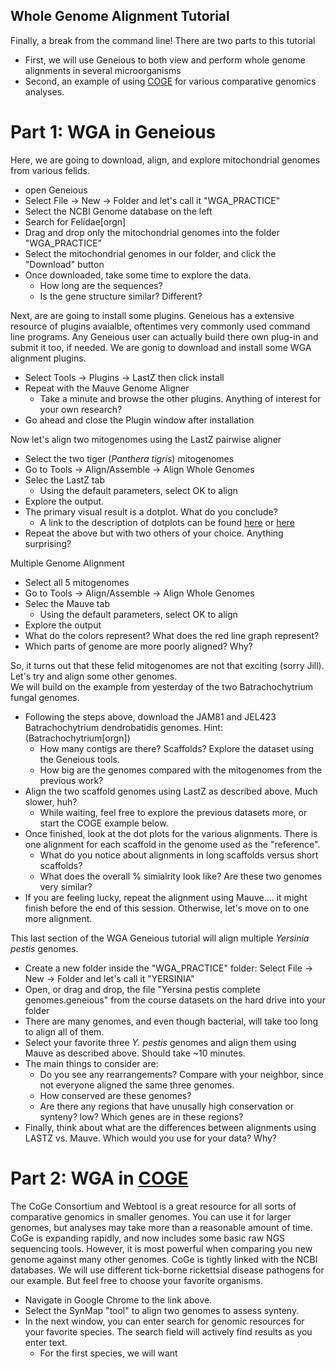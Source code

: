 ## Whole Genome Alignment Tutorial
Finally, a break from the command line!
There are two parts to this tutorial
- First, we will use Geneious to both view and perform whole genome alignments in several microorganisms
- Second, an example of using [COGE](https://genomevolution.org/coge/) for various comparative genomics analyses.

# Part 1:  WGA in Geneious
Here, we are going to download, align, and explore mitochondrial genomes from various felids.
- open Geneious
- Select File -> New -> Folder and let's call it "WGA_PRACTICE"
- Select the NCBI Genome database on the left
- Search for Felidae[orgn]
- Drag and drop only the mitochondrial genomes into the folder "WGA_PRACTICE"
- Select the mitochondrial genomes in our folder, and click the "Download" button
- Once downloaded, take some time to explore the data.
  - How long are the sequences?
  - Is the gene structure similar? Different?

Next, are are going to install some plugins.  Geneious has a extensive resource of plugins avaialble, oftentimes very commonly used command line programs.  Any Geneious user can actually build there own plug-in and submit it too, if needed.  We are gonig to download and install some WGA alignment plugins.
- Select Tools -> Plugins -> LastZ then click install
- Repeat with the Mauve Genome Aligner
  - Take a minute and browse the other plugins. Anything of interest for your own research?
- Go ahead and close the Plugin window after installation

Now let's align two mitogenomes using the LastZ pairwise aligner
- Select the two tiger (*Panthera tigris*) mitogenomes
- Go to Tools -> Align/Assemble -> Align Whole Genomes
- Selec the LastZ tab
  - Using the default parameters, select OK to align
- Explore the output.
- The primary visual result is a dotplot. What do you conclude?
  - A link to the description of dotplots can be found [here](https://en.wikipedia.org/wiki/Dot_plot_(bioinformatics)) or [here](https://assets.geneious.com/manual/10.1/GeneiousManualse38.html)
- Repeat the above but with two others of your choice.  Anything surprising?

Multiple Genome Alignment
- Select all 5 mitogenomes
- Go to Tools -> Align/Assemble -> Align Whole Genomes
- Selec the Mauve tab
  - Using the default parameters, select OK to align
- Explore the output
- What do the colors represent?  What does the red line graph represent?
- Which parts of genome are more poorly aligned?  Why?

So, it turns out that these felid mitogenomes are not that exciting (sorry Jill).  Let's try and align some other genomes.  
We will build on the example from yesterday of the two Batrachochytrium fungal genomes.
- Following the steps above, download the JAM81 and JEL423 Batrachochytrium dendrobatidis genomes.  Hint: (Batrachochytrium[orgn])
  - How many contigs are there?  Scaffolds? Explore the dataset using the Geneious tools.
  - How big are the genomes compared with the mitogenomes from the previous work?
- Align the two scaffold genomes using LastZ as described above.  Much slower, huh?
  - While waiting, feel free to explore the previous datasets more, or start the COGE example below.
- Once finished, look at the dot plots for the various alignments.  There is one alignment for each scaffold in the genome used as the "reference".  
  - What do you notice about alignments in long scaffolds versus short scaffolds?
  - What does the overall % simialrity look like?  Are these two genomes very similar?
- If you are feeling lucky, repeat the alignment using Mauve.... it might finish before the end of this session.  Otherwise, let's move on to one more alignment.

This last section of the WGA Geneious tutorial will align multiple *Yersinia pestis* genomes.
- Create a new folder inside the "WGA_PRACTICE" folder: Select File -> New -> Folder and let's call it "YERSINIA"
- Open, or drag and drop, the file "Yersina pestis complete genomes.geneious" from the course datasets on the hard drive into your folder
- There are many genomes, and even though bacterial, will take too long to align all of them.
- Select your favorite three *Y. pestis* genomes and align them using Mauve as described above.  Should take ~10 minutes.
- The main things to consider are:
  - Do you see any rearrangements?  Compare with your neighbor, since not everyone aligned the same three genomes.
  - How conserved are these genomes?
  - Are there any regions that have unusally high conservation or synteny? low?  Which genes are in these regions?
- Finally, think about what are the differences between alignments using LASTZ vs. Mauve.  Which would you use for your data?  Why?

# Part 2:  WGA in [COGE](https://genomevolution.org/coge/)
The CoGe Consortium and Webtool is a great resource for all sorts of comparative genomics in smaller genomes.  You can use it for larger genomes, but analyses may take more than a reasonable amount of time.  CoGe is expanding rapidly, and now includes some basic raw NGS sequencing tools.  However, it is most powerful when comparing you new genome against many other genomes.  CoGe is tightly linked with the NCBI databases.  We will use different tick-borne rickettsial disease pathogens for our example.  But feel free to choose your favorite organisms.
- Navigate in Google Chrome to the link above.
- Select the SynMap "tool" to align two genomes to assess synteny.
- In the next window, you can enter search for genomic resources for your favorite species.  The search field will actively find results as you enter text.
  - For the first species, we will want 








